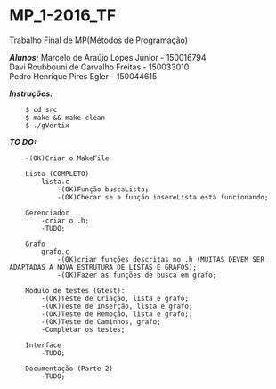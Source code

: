 # MP_1-2016_TF
Trabalho Final de MP(Métodos de Programação)  

***Alunos:***
Marcelo de Araújo Lopes Júnior - 150016794  
Davi Roubbouni de Carvalho Freitas - 150033010  
Pedro Henrique Pires Egler - 150044615  

***Instruções:***
```
	$ cd src
	$ make && make clean
	$ ./gVertix
```

***TO DO:***
```
	-(OK)Criar o MakeFile

	Lista (COMPLETO)
  		lista.c
    		-(OK)Função buscaLista;
    		-(OK)Checar se a função insereLista está funcionando;

    Gerenciador
    	-criar o .h;
    	-TUDO;

    Grafo
    	grafo.c
    		-(OK)criar funções descritas no .h (MUITAS DEVEM SER ADAPTADAS A NOVA ESTRUTURA DE LISTAS E GRAFOS);
            -(OK)Fazer as funções de busca em grafo;

    Módulo de testes (Gtest):
        -(OK)Teste de Criação, lista e grafo;
        -(OK)Teste de Inserção, lista e grafo;
        -(OK)Teste de Remoção, lista e grafo;;
        -(OK)Teste de Caminhos, grafo;
    	-Completar os testes;

    Interface
    	-TUDO;

    Documentação (Parte 2)
    	-TUDO;
```
